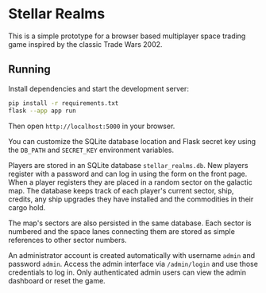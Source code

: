 # Stellar Realms

This is a simple prototype for a browser based multiplayer space trading game inspired by the classic Trade Wars 2002.

## Running

Install dependencies and start the development server:

```bash
pip install -r requirements.txt
flask --app app run
```

Then open `http://localhost:5000` in your browser.

You can customize the SQLite database location and Flask secret key using the
`DB_PATH` and `SECRET_KEY` environment variables.

Players are stored in an SQLite database `stellar_realms.db`. New players
register with a password and can log in using the form on the front page.
When a player registers they are placed in a random sector on the galactic
map. The database keeps track of each player's current sector, ship, credits,
any ship upgrades they have installed and the commodities in their cargo hold.

The map's sectors are also persisted in the same database. Each sector is
numbered and the space lanes connecting them are stored as simple references to
other sector numbers.

An administrator account is created automatically with username `admin` and
password `admin`. Access the admin interface via `/admin/login` and use those
credentials to log in. Only authenticated admin users can view the admin
dashboard or reset the game.
